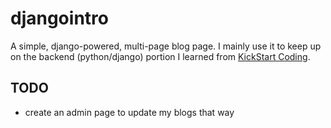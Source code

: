 # djangointro

A simple, django-powered, multi-page blog page. I mainly use it to keep up on the backend (python/django) portion I learned from <a href="www.kickstartcoding.com">KickStart Coding</a>. 

<h2>TODO</h2>
<ul>
    <li>create an admin page to update my blogs that way</li>